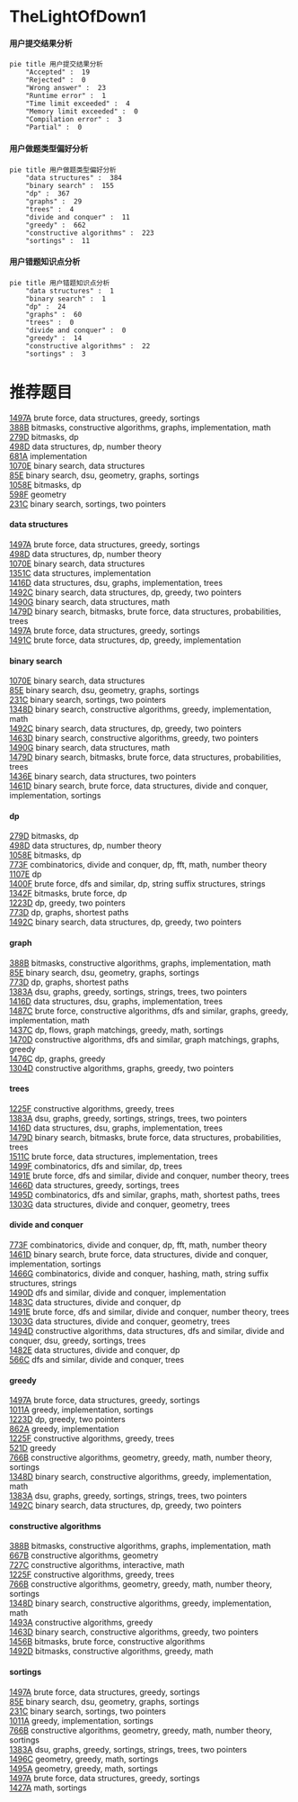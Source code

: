 # TheLightOfDown1
<!-- tabs:start -->
#### **用户提交结果分析**

```mermaid
pie title 用户提交结果分析
    "Accepted" :  19
    "Rejected" :  0
    "Wrong answer" :  23
    "Runtime error" :  1
    "Time limit exceeded" :  4
    "Memory limit exceeded" :  0
    "Compilation error" :  3
    "Partial" :  0
```
#### **用户做题类型偏好分析**

```mermaid
pie title 用户做题类型偏好分析
    "data structures" :  384
    "binary search" :  155
    "dp" :  367
    "graphs" :  29
    "trees" :  4
    "divide and conquer" :  11
    "greedy" :  662
    "constructive algorithms" :  223
    "sortings" :  11
```
#### **用户错题知识点分析**

```mermaid
pie title 用户错题知识点分析
    "data structures" :  1
    "binary search" :  1
    "dp" :  24
    "graphs" :  60
    "trees" :  0
    "divide and conquer" :  0
    "greedy" :  14
    "constructive algorithms" :  22
    "sortings" :  3
```
<!-- tabs:end -->
# 推荐题目
[1497A](http://codeforces.com/problemset/problem/1497/A)		brute force,
                        data structures,
                        greedy,
                        sortings		  
[388B](http://codeforces.com/problemset/problem/388/B)		bitmasks,
                        constructive algorithms,
                        graphs,
                        implementation,
                        math		  
[279D](http://codeforces.com/problemset/problem/279/D)		bitmasks,
                        dp		  
[498D](http://codeforces.com/problemset/problem/498/D)		data structures,
                        dp,
                        number theory		  
[681A](http://codeforces.com/problemset/problem/681/A)		implementation		  
[1070E](http://codeforces.com/problemset/problem/1070/E)		binary search,
                        data structures		  
[85E](http://codeforces.com/problemset/problem/85/E)		binary search,
                        dsu,
                        geometry,
                        graphs,
                        sortings		  
[1058E](https://codeforces.com/contest/1058/problem/E)		bitmasks,
                        dp		  
[598F](http://codeforces.com/problemset/problem/598/F)		geometry		  
[231C](http://codeforces.com/problemset/problem/231/C)		binary search,
                        sortings,
                        two pointers		  
<!-- tabs:start -->
#### **data structures**
[1497A](http://codeforces.com/problemset/problem/1497/A)		brute force,
                        data structures,
                        greedy,
                        sortings		  
[498D](http://codeforces.com/problemset/problem/498/D)		data structures,
                        dp,
                        number theory		  
[1070E](http://codeforces.com/problemset/problem/1070/E)		binary search,
                        data structures		  
[1351C](http://codeforces.com/problemset/problem/1351/C)		data structures,
                        implementation		  
[1416D](http://codeforces.com/problemset/problem/1416/D)		data structures,
                        dsu,
                        graphs,
                        implementation,
                        trees		  
[1492C](http://codeforces.com/problemset/problem/1492/C)		binary search,
                        data structures,
                        dp,
                        greedy,
                        two pointers		  
[1490G](http://codeforces.com/problemset/problem/1490/G)		binary search,
                        data structures,
                        math		  
[1479D](http://codeforces.com/problemset/problem/1479/D)		binary search,
                        bitmasks,
                        brute force,
                        data structures,
                        probabilities,
                        trees		  
[1497A](http://codeforces.com/problemset/problem/1497/A)		brute force,
                        data structures,
                        greedy,
                        sortings		  
[1491C](http://codeforces.com/problemset/problem/1491/C)		brute force,
                        data structures,
                        dp,
                        greedy,
                        implementation		  
#### **binary search**
[1070E](http://codeforces.com/problemset/problem/1070/E)		binary search,
                        data structures		  
[85E](http://codeforces.com/problemset/problem/85/E)		binary search,
                        dsu,
                        geometry,
                        graphs,
                        sortings		  
[231C](http://codeforces.com/problemset/problem/231/C)		binary search,
                        sortings,
                        two pointers		  
[1348D](http://codeforces.com/problemset/problem/1348/D)		binary search,
                        constructive algorithms,
                        greedy,
                        implementation,
                        math		  
[1492C](http://codeforces.com/problemset/problem/1492/C)		binary search,
                        data structures,
                        dp,
                        greedy,
                        two pointers		  
[1463D](http://codeforces.com/problemset/problem/1463/D)		binary search,
                        constructive algorithms,
                        greedy,
                        two pointers		  
[1490G](http://codeforces.com/problemset/problem/1490/G)		binary search,
                        data structures,
                        math		  
[1479D](http://codeforces.com/problemset/problem/1479/D)		binary search,
                        bitmasks,
                        brute force,
                        data structures,
                        probabilities,
                        trees		  
[1436E](http://codeforces.com/problemset/problem/1436/E)		binary search,
                        data structures,
                        two pointers		  
[1461D](http://codeforces.com/problemset/problem/1461/D)		binary search,
                        brute force,
                        data structures,
                        divide and conquer,
                        implementation,
                        sortings		  
#### **dp**
[279D](http://codeforces.com/problemset/problem/279/D)		bitmasks,
                        dp		  
[498D](http://codeforces.com/problemset/problem/498/D)		data structures,
                        dp,
                        number theory		  
[1058E](https://codeforces.com/contest/1058/problem/E)		bitmasks,
                        dp		  
[773F](http://codeforces.com/problemset/problem/773/F)		combinatorics,
                        divide and conquer,
                        dp,
                        fft,
                        math,
                        number theory		  
[1107E](http://codeforces.com/problemset/problem/1107/E)		dp		  
[1400F](http://codeforces.com/problemset/problem/1400/F)		brute force,
                        dfs and similar,
                        dp,
                        string suffix structures,
                        strings		  
[1342F](http://codeforces.com/problemset/problem/1342/F)		bitmasks,
                        brute force,
                        dp		  
[1223D](http://codeforces.com/problemset/problem/1223/D)		dp,
                        greedy,
                        two pointers		  
[773D](http://codeforces.com/problemset/problem/773/D)		dp,
                        graphs,
                        shortest paths		  
[1492C](http://codeforces.com/problemset/problem/1492/C)		binary search,
                        data structures,
                        dp,
                        greedy,
                        two pointers		  
#### **graph**
[388B](http://codeforces.com/problemset/problem/388/B)		bitmasks,
                        constructive algorithms,
                        graphs,
                        implementation,
                        math		  
[85E](http://codeforces.com/problemset/problem/85/E)		binary search,
                        dsu,
                        geometry,
                        graphs,
                        sortings		  
[773D](http://codeforces.com/problemset/problem/773/D)		dp,
                        graphs,
                        shortest paths		  
[1383A](http://codeforces.com/problemset/problem/1383/A)		dsu,
                        graphs,
                        greedy,
                        sortings,
                        strings,
                        trees,
                        two pointers		  
[1416D](http://codeforces.com/problemset/problem/1416/D)		data structures,
                        dsu,
                        graphs,
                        implementation,
                        trees		  
[1487C](http://codeforces.com/problemset/problem/1487/C)		brute force,
                        constructive algorithms,
                        dfs and similar,
                        graphs,
                        greedy,
                        implementation,
                        math		  
[1437C](http://codeforces.com/problemset/problem/1437/C)		dp,
                        flows,
                        graph matchings,
                        greedy,
                        math,
                        sortings		  
[1470D](http://codeforces.com/problemset/problem/1470/D)		constructive algorithms,
                        dfs and similar,
                        graph matchings,
                        graphs,
                        greedy		  
[1476C](http://codeforces.com/problemset/problem/1476/C)		dp,
                        graphs,
                        greedy		  
[1304D](http://codeforces.com/problemset/problem/1304/D)		constructive algorithms,
                        graphs,
                        greedy,
                        two pointers		  
#### **trees**
[1225F](http://codeforces.com/problemset/problem/1225/F)		constructive algorithms,
                        greedy,
                        trees		  
[1383A](http://codeforces.com/problemset/problem/1383/A)		dsu,
                        graphs,
                        greedy,
                        sortings,
                        strings,
                        trees,
                        two pointers		  
[1416D](http://codeforces.com/problemset/problem/1416/D)		data structures,
                        dsu,
                        graphs,
                        implementation,
                        trees		  
[1479D](http://codeforces.com/problemset/problem/1479/D)		binary search,
                        bitmasks,
                        brute force,
                        data structures,
                        probabilities,
                        trees		  
[1511C](http://codeforces.com/problemset/problem/1511/C)		brute force,
                        data structures,
                        implementation,
                        trees		  
[1499F](http://codeforces.com/problemset/problem/1499/F)		combinatorics,
                        dfs and similar,
                        dp,
                        trees		  
[1491E](http://codeforces.com/problemset/problem/1491/E)		brute force,
                        dfs and similar,
                        divide and conquer,
                        number theory,
                        trees		  
[1466D](http://codeforces.com/problemset/problem/1466/D)		data structures,
                        greedy,
                        sortings,
                        trees		  
[1495D](http://codeforces.com/problemset/problem/1495/D)		combinatorics,
                        dfs and similar,
                        graphs,
                        math,
                        shortest paths,
                        trees		  
[1303G](http://codeforces.com/problemset/problem/1303/G)		data structures,
                        divide and conquer,
                        geometry,
                        trees		  
#### **divide and conquer**
[773F](http://codeforces.com/problemset/problem/773/F)		combinatorics,
                        divide and conquer,
                        dp,
                        fft,
                        math,
                        number theory		  
[1461D](http://codeforces.com/problemset/problem/1461/D)		binary search,
                        brute force,
                        data structures,
                        divide and conquer,
                        implementation,
                        sortings		  
[1466G](http://codeforces.com/problemset/problem/1466/G)		combinatorics,
                        divide and conquer,
                        hashing,
                        math,
                        string suffix structures,
                        strings		  
[1490D](http://codeforces.com/problemset/problem/1490/D)		dfs and similar,
                        divide and conquer,
                        implementation		  
[1483C](https://codeforces.com/contest/1483/problem/C)		data structures,
                        divide and conquer,
                        dp		  
[1491E](http://codeforces.com/problemset/problem/1491/E)		brute force,
                        dfs and similar,
                        divide and conquer,
                        number theory,
                        trees		  
[1303G](http://codeforces.com/problemset/problem/1303/G)		data structures,
                        divide and conquer,
                        geometry,
                        trees		  
[1494D](http://codeforces.com/problemset/problem/1494/D)		constructive algorithms,
                        data structures,
                        dfs and similar,
                        divide and conquer,
                        dsu,
                        greedy,
                        sortings,
                        trees		  
[1482E](http://codeforces.com/problemset/problem/1482/E)		data structures,
                        divide and conquer,
                        dp		  
[566C](http://codeforces.com/problemset/problem/566/C)		dfs and similar,
                        divide and conquer,
                        trees		  
#### **greedy**
[1497A](http://codeforces.com/problemset/problem/1497/A)		brute force,
                        data structures,
                        greedy,
                        sortings		  
[1011A](http://codeforces.com/problemset/problem/1011/A)		greedy,
                        implementation,
                        sortings		  
[1223D](http://codeforces.com/problemset/problem/1223/D)		dp,
                        greedy,
                        two pointers		  
[862A](http://codeforces.com/problemset/problem/862/A)		greedy,
                        implementation		  
[1225F](http://codeforces.com/problemset/problem/1225/F)		constructive algorithms,
                        greedy,
                        trees		  
[521D](http://codeforces.com/problemset/problem/521/D)		greedy		  
[766B](http://codeforces.com/problemset/problem/766/B)		constructive algorithms,
                        geometry,
                        greedy,
                        math,
                        number theory,
                        sortings		  
[1348D](http://codeforces.com/problemset/problem/1348/D)		binary search,
                        constructive algorithms,
                        greedy,
                        implementation,
                        math		  
[1383A](http://codeforces.com/problemset/problem/1383/A)		dsu,
                        graphs,
                        greedy,
                        sortings,
                        strings,
                        trees,
                        two pointers		  
[1492C](http://codeforces.com/problemset/problem/1492/C)		binary search,
                        data structures,
                        dp,
                        greedy,
                        two pointers		  
#### **constructive algorithms**
[388B](http://codeforces.com/problemset/problem/388/B)		bitmasks,
                        constructive algorithms,
                        graphs,
                        implementation,
                        math		  
[667B](http://codeforces.com/problemset/problem/667/B)		constructive algorithms,
                        geometry		  
[727C](http://codeforces.com/problemset/problem/727/C)		constructive algorithms,
                        interactive,
                        math		  
[1225F](http://codeforces.com/problemset/problem/1225/F)		constructive algorithms,
                        greedy,
                        trees		  
[766B](http://codeforces.com/problemset/problem/766/B)		constructive algorithms,
                        geometry,
                        greedy,
                        math,
                        number theory,
                        sortings		  
[1348D](http://codeforces.com/problemset/problem/1348/D)		binary search,
                        constructive algorithms,
                        greedy,
                        implementation,
                        math		  
[1493A](http://codeforces.com/problemset/problem/1493/A)		constructive algorithms,
                        greedy		  
[1463D](http://codeforces.com/problemset/problem/1463/D)		binary search,
                        constructive algorithms,
                        greedy,
                        two pointers		  
[1456B](https://codeforces.com/contest/1456/problem/B)		bitmasks,
                        brute force,
                        constructive algorithms		  
[1492D](http://codeforces.com/problemset/problem/1492/D)		bitmasks,
                        constructive algorithms,
                        greedy,
                        math		  
#### **sortings**
[1497A](http://codeforces.com/problemset/problem/1497/A)		brute force,
                        data structures,
                        greedy,
                        sortings		  
[85E](http://codeforces.com/problemset/problem/85/E)		binary search,
                        dsu,
                        geometry,
                        graphs,
                        sortings		  
[231C](http://codeforces.com/problemset/problem/231/C)		binary search,
                        sortings,
                        two pointers		  
[1011A](http://codeforces.com/problemset/problem/1011/A)		greedy,
                        implementation,
                        sortings		  
[766B](http://codeforces.com/problemset/problem/766/B)		constructive algorithms,
                        geometry,
                        greedy,
                        math,
                        number theory,
                        sortings		  
[1383A](http://codeforces.com/problemset/problem/1383/A)		dsu,
                        graphs,
                        greedy,
                        sortings,
                        strings,
                        trees,
                        two pointers		  
[1496C](https://codeforces.com/contest/1496/problem/C)		geometry,
                        greedy,
                        math,
                        sortings		  
[1495A](http://codeforces.com/problemset/problem/1495/A)		geometry,
                        greedy,
                        math,
                        sortings		  
[1497A](http://codeforces.com/problemset/problem/1497/A)		brute force,
                        data structures,
                        greedy,
                        sortings		  
[1427A](http://codeforces.com/problemset/problem/1427/A)		math,
                        sortings		  
<!-- tabs:end -->
